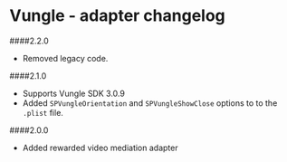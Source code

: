 # Vungle - adapter changelog

####2.2.0

 - Removed legacy code.

####2.1.0

 - Supports Vungle SDK 3.0.9
 - Added `SPVungleOrientation` and `SPVungleShowClose` options to to the `.plist` file.
 
####2.0.0

- Added rewarded video mediation adapter